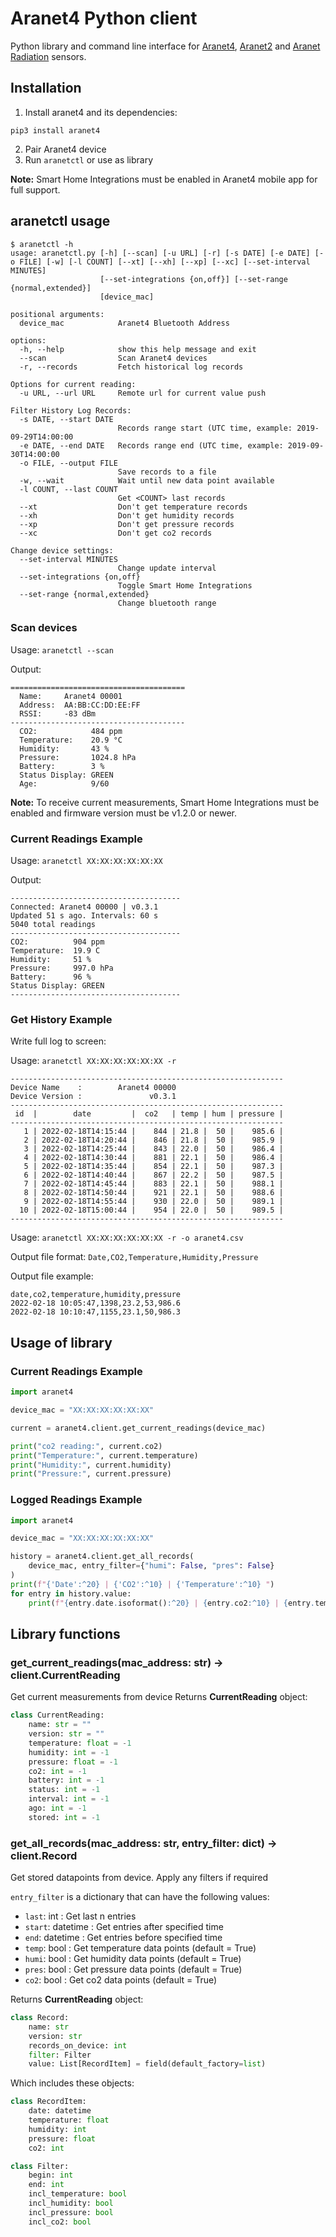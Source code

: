 
# Aranet4 Python client
Python library and command line interface for [Aranet4](https://aranet.com/products/aranet4/), [Aranet2](https://aranet.com/products/aranet2/) and [Aranet Radiation](https://aranet.com/products/aranetradiation/) sensors.

## Installation
1. Install aranet4 and its dependencies:
```
pip3 install aranet4
```
2. Pair Aranet4 device
3. Run `aranetctl` or use as library

**Note:** Smart Home Integrations must be enabled in Aranet4 mobile app for full support.

## aranetctl usage
```text
$ aranetctl -h
usage: aranetctl.py [-h] [--scan] [-u URL] [-r] [-s DATE] [-e DATE] [-o FILE] [-w] [-l COUNT] [--xt] [--xh] [--xp] [--xc] [--set-interval MINUTES]
                    [--set-integrations {on,off}] [--set-range {normal,extended}]
                    [device_mac]

positional arguments:
  device_mac            Aranet4 Bluetooth Address

options:
  -h, --help            show this help message and exit
  --scan                Scan Aranet4 devices
  -r, --records         Fetch historical log records

Options for current reading:
  -u URL, --url URL     Remote url for current value push

Filter History Log Records:
  -s DATE, --start DATE
                        Records range start (UTC time, example: 2019-09-29T14:00:00
  -e DATE, --end DATE   Records range end (UTC time, example: 2019-09-30T14:00:00
  -o FILE, --output FILE
                        Save records to a file
  -w, --wait            Wait until new data point available
  -l COUNT, --last COUNT
                        Get <COUNT> last records
  --xt                  Don't get temperature records
  --xh                  Don't get humidity records
  --xp                  Don't get pressure records
  --xc                  Don't get co2 records

Change device settings:
  --set-interval MINUTES
                        Change update interval
  --set-integrations {on,off}
                        Toggle Smart Home Integrations
  --set-range {normal,extended}
                        Change bluetooth range
```
### Scan devices
Usage: `aranetctl --scan`

Output:
```
=======================================
  Name:     Aranet4 00001
  Address:  AA:BB:CC:DD:EE:FF
  RSSI:     -83 dBm
---------------------------------------
  CO2:            484 ppm
  Temperature:    20.9 °C
  Humidity:       43 %
  Pressure:       1024.8 hPa
  Battery:        3 %
  Status Display: GREEN
  Age:            9/60
```

**Note:** To receive current measurements, Smart Home Integrations must be enabled and firmware version must be v1.2.0 or newer.

### Current Readings Example
Usage: `aranetctl XX:XX:XX:XX:XX:XX`

Output:
```
--------------------------------------
Connected: Aranet4 00000 | v0.3.1
Updated 51 s ago. Intervals: 60 s
5040 total readings
--------------------------------------
CO2:          904 ppm
Temperature:  19.9 C
Humidity:     51 %
Pressure:     997.0 hPa
Battery:      96 %
Status Display: GREEN
--------------------------------------
```

### Get History Example
Write full log to screen:

Usage: `aranetctl XX:XX:XX:XX:XX:XX -r`

```shell
-------------------------------------------------------------
Device Name    :        Aranet4 00000
Device Version :               v0.3.1
-------------------------------------------------------------
 id  |        date         |  co2   | temp | hum | pressure |
-------------------------------------------------------------
   1 | 2022-02-18T14:15:44 |    844 | 21.8 |  50 |    985.6 |
   2 | 2022-02-18T14:20:44 |    846 | 21.8 |  50 |    985.9 |
   3 | 2022-02-18T14:25:44 |    843 | 22.0 |  50 |    986.4 |
   4 | 2022-02-18T14:30:44 |    881 | 22.1 |  50 |    986.4 |
   5 | 2022-02-18T14:35:44 |    854 | 22.1 |  50 |    987.3 |
   6 | 2022-02-18T14:40:44 |    867 | 22.2 |  50 |    987.5 |
   7 | 2022-02-18T14:45:44 |    883 | 22.1 |  50 |    988.1 |
   8 | 2022-02-18T14:50:44 |    921 | 22.1 |  50 |    988.6 |
   9 | 2022-02-18T14:55:44 |    930 | 22.0 |  50 |    989.1 |
  10 | 2022-02-18T15:00:44 |    954 | 22.0 |  50 |    989.5 |
-------------------------------------------------------------
```

Usage: `aranetctl XX:XX:XX:XX:XX:XX -r -o aranet4.csv`

Output file format: `Date,CO2,Temperature,Humidity,Pressure`

Output file example:
```
date,co2,temperature,humidity,pressure
2022-02-18 10:05:47,1398,23.2,53,986.6
2022-02-18 10:10:47,1155,23.1,50,986.3
```

## Usage of library

### Current Readings Example

```python
import aranet4

device_mac = "XX:XX:XX:XX:XX:XX"

current = aranet4.client.get_current_readings(device_mac)

print("co2 reading:", current.co2)
print("Temperature:", current.temperature)
print("Humidity:", current.humidity)
print("Pressure:", current.pressure)
```

### Logged Readings Example

```python
import aranet4

device_mac = "XX:XX:XX:XX:XX:XX"

history = aranet4.client.get_all_records(
    device_mac, entry_filter={"humi": False, "pres": False}
)
print(f"{'Date':^20} | {'CO2':^10} | {'Temperature':^10} ")
for entry in history.value:
    print(f"{entry.date.isoformat():^20} | {entry.co2:^10} | {entry.temperature:^10}")

```

## Library functions
### get_current_readings(mac_address: str) -> client.CurrentReading
Get current measurements from device
Returns **CurrentReading** object:
```python
class CurrentReading:
    name: str = ""
    version: str = ""
    temperature: float = -1
    humidity: int = -1
    pressure: float = -1
    co2: int = -1
    battery: int = -1
    status: int = -1
    interval: int = -1
    ago: int = -1
    stored: int = -1
```

### get_all_records(mac_address: str, entry_filter: dict) -> client.Record
Get stored datapoints from device. Apply any filters if required

`entry_filter` is a dictionary that can have the following values:
 - `last`: int : Get last n entries
 - `start`: datetime : Get entries after specified time
 - `end`: datetime : Get entries before specified time
 - `temp`: bool : Get temperature data points (default = True)
 - `humi`: bool : Get humidity data points (default = True)
 - `pres`: bool : Get pressure data points (default = True)
 - `co2`: bool : Get co2 data points (default = True)

Returns **CurrentReading** object:
```python
class Record:
    name: str
    version: str
    records_on_device: int
    filter: Filter
    value: List[RecordItem] = field(default_factory=list)
```
Which includes these objects:
```python
class RecordItem:
    date: datetime
    temperature: float
    humidity: int
    pressure: float
    co2: int

class Filter:
    begin: int
    end: int
    incl_temperature: bool
    incl_humidity: bool
    incl_pressure: bool
    incl_co2: bool
```
